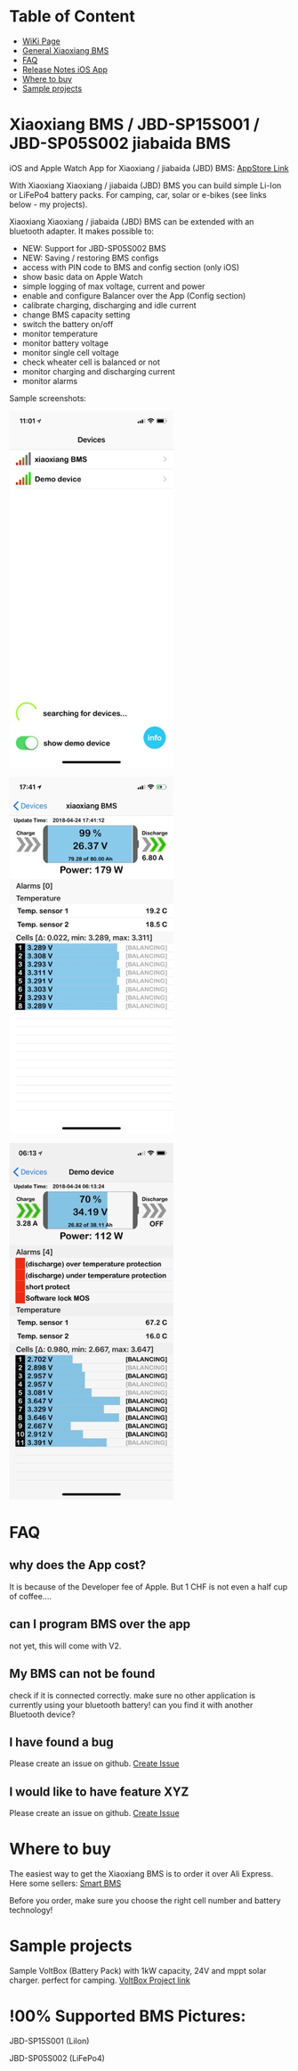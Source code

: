 # Table of Content

* [WiKi Page](https://github.com/smagicld/xiaoxiangBMS/wiki)
* [General Xiaoxiang BMS](#Xiaoxiang-BMS)
* [FAQ](#FAQ)
* [Release Notes iOS App](/releaseNotes.md)
* [Where to buy](#Where-to-buy)
* [Sample projects](#Sample-projects)

# Xiaoxiang BMS / JBD-SP15S001 / JBD-SP05S002 jiabaida BMS

iOS and Apple Watch App for Xiaoxiang / jiabaida (JBD) BMS: [AppStore Link](https://itunes.apple.com/us/app/xiaoxiang-bms/id1375405426?mt=8&ign-mpt=uo%3D4)

With Xiaoxiang Xiaoxiang / jiabaida (JBD) BMS you can build simple Li-Ion or LiFePo4 battery packs. For camping, car, solar or e-bikes (see links below - my projects).

Xiaoxiang Xiaoxiang / jiabaida (JBD) BMS can be extended with an bluetooth adapter. It makes possible to:
* NEW: Support for JBD-SP05S002 BMS
* NEW: Saving / restoring BMS configs
* access with PIN code to BMS and config section (only iOS)
* show basic data on Apple Watch
* simple logging of max voltage, current and power
* enable and configure Balancer over the App (Config section)
* calibrate charging, discharging and idle current
* change BMS capacity setting
* switch the battery on/off
* monitor temperature
* monitor battery voltage
* monitor single cell voltage
* check wheater cell is balanced or not
* monitor charging and discharging current
* monitor alarms


Sample screenshots:

![Xiaoxiang BMS iOS App device search](/images/iosScreenshots/XiaoxiangBMS_mainScreen.jpg)

![Xiaoxiang BMS iOS App connected bms](/images/iosScreenshots/XiaoxiangBMS_connectedBMS.jpg)

![Xiaoxiang BMS iOS App demo device](/images/iosScreenshots/XiaoxiangBMS_demoDevice.jpg)


# FAQ

## why does the App cost?
It is because of the Developer fee of Apple. But 1 CHF is not even a half cup of coffee....

## can I program BMS over the app
not yet, this will come with V2.

## My BMS can not be found
check if it is connected correctly.
make sure no other application is currently using your bluetooth battery!
can you find it with another Bluetooth device?

## I have found a bug
Please create an issue on github. [Create Issue](https://github.com/smagicld/xiaoxiangBMS/issues)

## I would like to have feature XYZ
Please create an issue on github. [Create Issue](https://github.com/smagicld/xiaoxiangBMS/issues)

# Where to buy
The easiest way to get the Xiaoxiang BMS is to order it over Ali Express.
Here some sellers: [Smart BMS](https://www.aliexpress.com/store/product/15S-30A-active-bms-2018-new-Li-ion-smart-bms-pcm-with-android-Bluetooth-app-UART/1821822_32855756437.html?spm=2114.12010608.0.0.73bb2c3dwMG3BK)

Before you order, make sure you choose the right cell number and battery technology!

# Sample projects
Sample VoltBox (Battery Pack) with 1kW capacity, 24V and mppt solar charger. perfect for camping.
[VoltBox Project link](http://www.deszynski.com/wp/camping-portable-1kw-24v-voltbox/)

# !00% Supported BMS Pictures:
JBD-SP15S001 (LiIon)

JBD-SP05S002 (LiFePo4)




